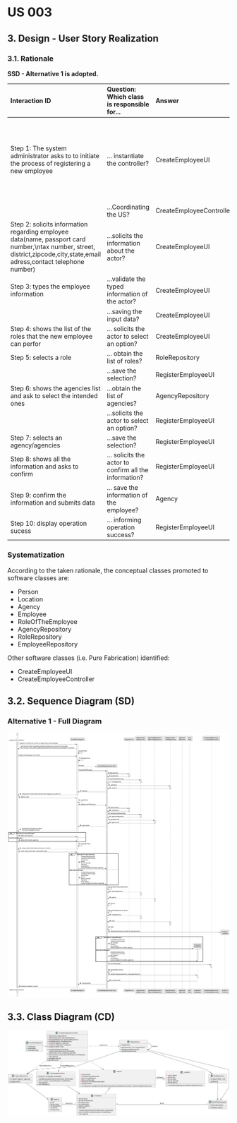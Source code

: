 # US 003 

## 3. Design - User Story Realization 

### 3.1. Rationale

**SSD - Alternative 1 is adopted.**

| Interaction ID                                                                                                                                                           | Question: Which class is responsible for...                         | Answer                   | Justification (with patterns)                                                                                 |
|:-------------------------------------------------------------------------------------------------------------------------------------------------------------------------|:--------------------------------------------------------------------|:-------------------------|:--------------------------------------------------------------------------------------------------------------|
| Step 1: The system administrator asks to to initiate the process of registering a new employee  		                                                                       | ... instantiate the controller?                                     | CreateEmployeeUI         | Pure Fabrication: there is no reason to assign this responsibility to any existing class in the Domain Model. |
|                                                                                                                                                                          | ...Coordinating the US?                                             | CreateEmployeeController | Controller                                                                                                    |
| Step 2: solicits information regarding employee data(name, passport card number,\ntax number, street, district,zipcode,city,state,email adress,contact telephone number) | ...solicits the information about the actor?                        | CreateEmployeeUI         | Pure Fabrication                                                                                              |
| Step 3: types the employee information                                                                                                                                   | ...validate the typed information of the actor?		                   | CreateEmployeeUI         | Pure Fabrication                                                                                              |              
| 		                                                                                                                                                                       | ...saving the input data?                                           | CreateEmployeeUI         | Information Expert                                                                                            | 
| Step 4: shows the list of the roles that the new employee can perfor                                                                                                     | ... solicits the actor to select an option?                         | CreateEmployeeUI         | Pure Fabrication                                                                                              | 
|  Step 5: selects a role                                                                                                                                                  | ... obtain the list of roles?                                       | RoleRepository           |    Information Expert                                                                                   | 
| 			  		                                                                                                                                                                  |  ...save the selection?                                             | RegisterEmployeeUI       |   Information Expert                                                                                                     | 
| Step 6: shows the agencies list and ask to select the intended ones                                                                                                      | ...obtain the list of agencies?                                     | AgencyRepository         |   Information Expert                                                                                            |
|                                                                                                                                                                          | ...solicits the actor to select an option?                          | RegisterEmployeeUI       | Pure Fabrication                                                                                              |
| Step 7: selects an agency/agencies                                                                                                                                       | ...save the selection?                                              | RegisterEmployeeUI       |   Information Expert                                                                                            |
| Step 8:	shows all the information and asks to confirm                                                                                                                    | ... solicits the actor to confirm all the information?              | RegisterEmployeeUI       | Pure Fabrication                                                                                              |
| Step 9: confirm the information and submits data                                                                                                                         | ... save the information of the employee?                           | Agency                   | Creator                                                                                                       |
| Step 10: display operation sucess                                                                                                                                        | ... informing operation success?                                    | RegisterEmployeeUI       | Pure Fabrication                                                                                              |
 


### Systematization ##

According to the taken rationale, the conceptual classes promoted to software classes are: 

 * Person
 * Location
 * Agency
 * Employee
 * RoleOfTheEmployee
 * AgencyRepository
 * RoleRepository
 * EmployeeRepository 

Other software classes (i.e. Pure Fabrication) identified: 

 * CreateEmployeeUI  
 * CreateEmployeeController


## 3.2. Sequence Diagram (SD)

### Alternative 1 - Full Diagram


![Sequence Diagram - Full](svg/us003-sequence-diagram-full.svg)




## 3.3. Class Diagram (CD)

![Class Diagram](svg/us003-class-diagram.svg)